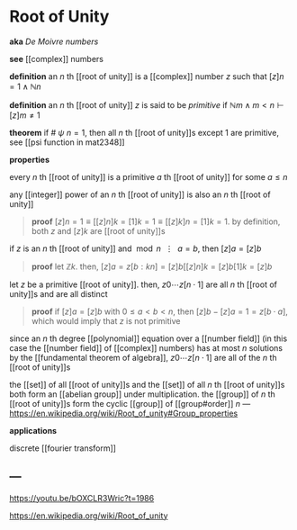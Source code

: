 # Root of Unity

**aka** _De Moivre numbers_

**see** [[complex]] numbers

**definition** an $n$ th [[root of unity]] is a [[complex]] number $z$ such that $[z]n = 1 \land \mathbb N n$

**definition** an $n$ th [[root of unity]] $z$ is said to be _primitive_ if $\mathbb N m \land m < n \vdash [z]m \ne 1$

**theorem** if $\#\ \psi\ n = 1$, then all $n$ th [[root of unity]]s except $1$ are primitive, see [[psi function in mat2348]]

**properties**

every $n$ th [[root of unity]] is a primitive $a$ th [[root of unity]] for some $a \le n$

any [[integer]] power of an $n$ th [[root of unity]] is also an $n$ th [[root of unity]]

> **proof** $[z]n = 1 \equiv [[z]n]k = [1]k = 1 \equiv [[z]k]n = [1]k = 1$. by definition, both $z$ and $[z]k$ are [[root of unity]]s

if $z$ is an $n$ th [[root of unity]] and $\bmod n\ \ \vdots\ \ a = b$, then $[z]a = [z]b$

> **proof** let $\mathbb Z k$. then, $[z]a = z[b : kn] = [z]b [[z]n]k = [z]b [1]k = [z]b$

let $z$ be a primitive [[root of unity]]. then, $z0 \cdots z[n \cdot 1]$ are all $n$ th [[root of unity]]s and are all distinct

> **proof** if $[z]a = [z]b$ with $0 \le a < b < n$, then $[z]b - [z]a = 1 = z[b \cdot a]$, which would imply that $z$ is not primitive

since an $n$ th degree [[polynomial]] equation over a [[number field]] (in this case the [[number field]] of [[complex]] numbers) has at most $n$ solutions by the [[fundamental theorem of algebra]], $z0 \cdots z[n \cdot 1]$ are all of the $n$ th [[root of unity]]s

the [[set]] of all [[root of unity]]s and the [[set]] of all $n$ th [[root of unity]]s both form an [[abelian group]] under multiplication. the [[group]] of $n$ th [[root of unity]]s form the cyclic [[group]] of [[group#order]] $n$ &mdash; <https://en.wikipedia.org/wiki/Root_of_unity#Group_properties>

**applications**

discrete [[fourier transform]]

## &mdash;

<https://youtu.be/bOXCLR3Wric?t=1986>

<https://en.wikipedia.org/wiki/Root_of_unity>
